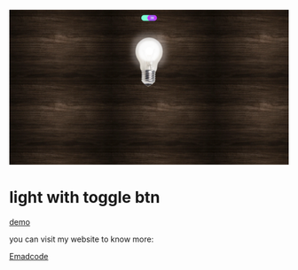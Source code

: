 ![preview](./preview.png)


light with toggle btn
=====================

[demo](https://emadbakry.github.io/light_with_Toggle/)


you can visit my website to know more:

[Emadcode](https://emadcode.com)